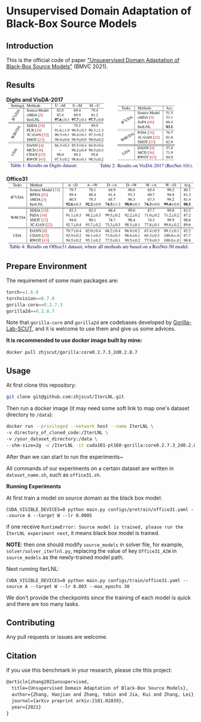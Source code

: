 # Unsupervised Domain Adaptation of Black-Box Source Models

## Introduction
This is the official code of paper ["Unsupervised Domain Adaptation of Black-Box Source Models"](https://arxiv.org/abs/2101.02839) (BMVC 2021).


## Results
**Digits and VisDA-2017**
![highlights](resources/Digits_and_VisDA.png)

**Office31**
![highlights](resources/Office31.png)




## Prepare Environment

The requirement of some main packages are:
```python
torch==1.6.0
torchvision==0.7.0
gorilla-core==0.2.7.3
gorilla2d==0.2.8.7
```
Note that `gorilla-core` and `gorilla2d` are codebases developed by [Gorilla-Lab-SCUT](https://github.com/Gorilla-Lab-SCUT), and it is welcome to use them and give us some advices.

**It is recommended to use docker image built by mine:**

`docker pull zhjscut/gorilla:core0.2.7.3_2d0.2.8.7`


## Usage

At first clone this repository:
```sh
git clone git@github.com:zhjscut/IterLNL.git
```
Then run a docker image (it may need some soft link to map one's dataset directory to `/data`):
```sh
docker run --privileged --network host --name IterLNL \
-v directory_of_cloned_code:/IterLNL \
-v /your_dataset_directory:/data \
--shm-size=2g -w /IterLNL -it cuda101-pt160-gorilla:core0.2.7.3_2d0.2.8.7 /bin/bash
```
After than we can start to run the experiments~

All commands of our experiments on a certain dataset are written in `dataset_name.sh`, such as `office31.sh`.

**Running Experiments**

At first train a model on source domain as the black box model:
```
CUDA_VISIBLE_DEVICES=0 python main.py configs/pretrain/office31.yaml --source A --target W --lr 0.0005
```
if one receive `RuntimeError: Source model is trained, please run the IterLNL experiment next`, it means black box model is trained.

**NOTE**: then one should modify `source_models` in solver file, for example, `solver/solver_iterlnl.py`, replacing the value of key `Office31_A2W` in `source_models` as the newly-trained model path.

Next running IterLNL:
```
CUDA_VISIBLE_DEVICES=0 python main.py configs/train/office31.yaml --source A --target W --lr 0.003 --max_epochs 30
```

We don't provide the checkpoints since the training of each model is quick and there are too many tasks.


## Contributing
Any pull requests or issues are welcome.


## Citation

If you use this benchmark in your research, please cite this project:

```latex
@article{zhang2021unsupervised,
  title={Unsupervised Domain Adaptation of Black-Box Source Models},
  author={Zhang, Haojian and Zhang, Yabin and Jia, Kui and Zhang, Lei},
  journal={arXiv preprint arXiv:2101.02839},
  year={2021}
}
```

